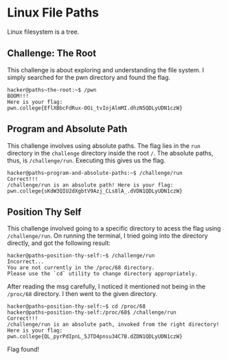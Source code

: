 # Linux File Paths
Linux filesystem is a tree.

## Challenge: The Root
This challenge is about exploring and understanding the file system. 
I simply searched for the pwn directory and found the flag.
```
hacker@paths~the-root:~$ /pwn
BOOM!!!
Here is your flag:
pwn.college{EflXBbcFdRux-OOi_tvIojAlmMI.dhzN5QDLyUDN1czW}
```
## Program and Absolute Path
This challenge involves using absolute paths. The flag lies in the `run` directory in the `challenge` directory inside the root `/`.
The absolute paths, thus, is `/challenge/run`.
Executing this gives us the flag.
```
hacker@paths~program-and-absolute-paths:~$ /challenge/run
Correct!!!
/challenge/run is an absolute path! Here is your flag:
pwn.college{sKdW3QIU2dXgbtV9Azj_CLs8lA_.dVDN1QDLyUDN1czW}
```
## Position Thy Self
This challenge involved going to a specific directory to acess the flag using `/challenge/run`. 
On running the terminal, I tried going into the directory directly, and got the following result:
```
hacker@paths~position-thy-self:~$ /challenge/run
Incorrect...
You are not currently in the /proc/68 directory.
Please use the `cd` utility to change directory appropriately.
```
After reading the msg carefully, I noticed it mentioned not being in the `/proc/68` directory. I then went to the given directory.
```
hacker@paths~position-thy-self:~$ cd /proc/68
hacker@paths~position-thy-self:/proc/68$ /challenge/run
Correct!!!
/challenge/run is an absolute path, invoked from the right directory!
Here is your flag:
pwn.college{QL_pyrPdIpnL_5JTD4pnsu34C7B.dZDN1QDLyUDN1czW}

```
Flag found!


